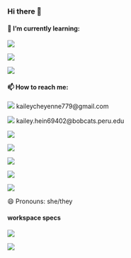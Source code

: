 ### Hi there 👋
<html>
<body>
  
<h4> 🌱 I’m currently learning: </h4>
<p><img src= "https://img.shields.io/badge/HTML5-E34F26?style=for-the-badge&logo=html5&logoColor=white"/> </p>
<p><img src= "https://img.shields.io/badge/JavaScript-323330?style=for-the-badge&logo=javascript&logoColor=F7DF1E"/> </p>
<p><img src= "https://img.shields.io/badge/CSS3-1572B6?style=for-the-badge&logo=css3&logoColor=white"/> </p>
<h4> 📫 How to reach me: </h4>
<p><img src= "https://img.shields.io/badge/Gmail-D14836?style=for-the-badge&logo=gmail&logoColor=white"/> kaileycheyenne779@gmail.com </p>
<p><img src= "https://img.shields.io/badge/Microsoft_Outlook-0078D4?style=for-the-badge&logo=microsoft-outlook&logoColor=white"/> kailey.hein69402@bobcats.peru.edu </p>
<p><img src= "https://img.shields.io/badge/Epic%20Games-313131?style=for-the-badge&logo=Epic%20Games&logoColor=white:"/> </p>
<p><img src= "https://img.shields.io/badge/Steam-000000?style=for-the-badge&logo=steam&logoColor=white"/> </p>
<p><img src= "https://img.shields.io/badge/Goodreads-372213?style=for-the-badge&logo=goodreads&logoColor=white"/> </p>
<p><img src= "https://img.shields.io/badge/Spotify-1ED760?&style=for-the-badge&logo=spotify&logoColor=white"/> </p>
<p><img src= "https://img.shields.io/badge/hp%20laptop-0096D6?style=for-the-badge&logo=hp&logoColor=white"/> </p>
<p>😄 Pronouns: she/they </p> 
<h4>workspace specs</h4>
<p><img src= "https://img.shields.io/badge/hp%20laptop-0096D6?style=for-the-badge&logo=hp&logoColor=white"/></p>
<p><img src= "https://img.shields.io/badge/Google%20Chrome-4285F4?style=for-the-badge&logo=GoogleChrome&logoColor=white"/> </p> 

  </body>
  </html>
